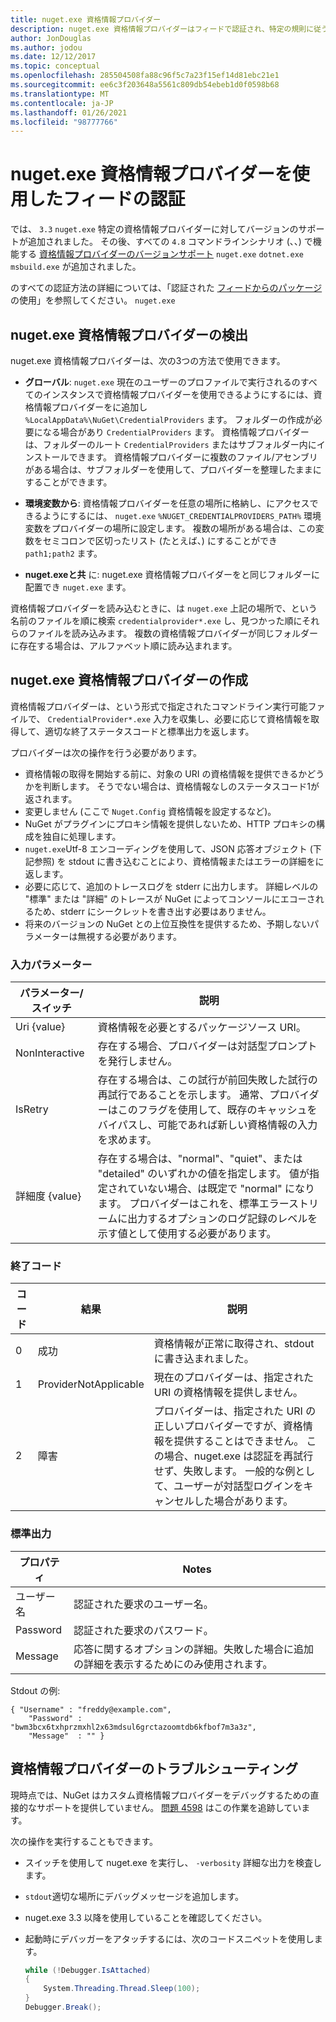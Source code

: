 ```yaml
---
title: nuget.exe 資格情報プロバイダー
description: nuget.exe 資格情報プロバイダーはフィードで認証され、特定の規則に従うコマンドライン実行可能ファイルとして実装されます。
author: JonDouglas
ms.author: jodou
ms.date: 12/12/2017
ms.topic: conceptual
ms.openlocfilehash: 285504508fa88c96f5c7a23f15ef14d81ebc21e1
ms.sourcegitcommit: ee6c3f203648a5561c809db54ebeb1d0f0598b68
ms.translationtype: MT
ms.contentlocale: ja-JP
ms.lasthandoff: 01/26/2021
ms.locfileid: "98777766"
---
```

# <a name="authenticating-feeds-with-nugetexe-credential-providers"></a>nuget.exe 資格情報プロバイダーを使用したフィードの認証

では、 `3.3` `nuget.exe` 特定の資格情報プロバイダーに対してバージョンのサポートが追加されました。 その後、すべての `4.8` コマンドラインシナリオ (、、) で機能する [資格情報プロバイダーのバージョンサポート](NuGet-Cross-Platform-Authentication-Plugin.md) `nuget.exe` `dotnet.exe` `msbuild.exe` が追加されました。

のすべての認証方法の詳細については、「認証された [フィードからのパッケージ](../../consume-packages/consuming-packages-authenticated-feeds.md#nugetexe) の使用」を参照してください。 `nuget.exe`

## <a name="nugetexe-credential-provider-discovery"></a>nuget.exe 資格情報プロバイダーの検出

nuget.exe 資格情報プロバイダーは、次の3つの方法で使用できます。

- **グローバル**: `nuget.exe` 現在のユーザーのプロファイルで実行されるのすべてのインスタンスで資格情報プロバイダーを使用できるようにするには、資格情報プロバイダーをに追加し `%LocalAppData%\NuGet\CredentialProviders` ます。 フォルダーの作成が必要になる場合があり `CredentialProviders` ます。 資格情報プロバイダーは、フォルダーのルート `CredentialProviders`  またはサブフォルダー内にインストールできます。 資格情報プロバイダーに複数のファイル/アセンブリがある場合は、サブフォルダーを使用して、プロバイダーを整理したままにすることができます。

- **環境変数から**: 資格情報プロバイダーを任意の場所に格納し、にアクセスできるようにするには、 `nuget.exe` `%NUGET_CREDENTIALPROVIDERS_PATH%` 環境変数をプロバイダーの場所に設定します。 複数の場所がある場合は、この変数をセミコロンで区切ったリスト (たとえば、) にすることができ `path1;path2` ます。

- **nuget.exeと共** に: nuget.exe 資格情報プロバイダーをと同じフォルダーに配置でき `nuget.exe` ます。

資格情報プロバイダーを読み込むときに、は `nuget.exe` 上記の場所で、という名前のファイルを順に検索 `credentialprovider*.exe` し、見つかった順にそれらのファイルを読み込みます。 複数の資格情報プロバイダーが同じフォルダーに存在する場合は、アルファベット順に読み込まれます。

## <a name="creating-a-nugetexe-credential-provider"></a>nuget.exe 資格情報プロバイダーの作成

資格情報プロバイダーは、という形式で指定されたコマンドライン実行可能ファイルで、 `CredentialProvider*.exe` 入力を収集し、必要に応じて資格情報を取得して、適切な終了ステータスコードと標準出力を返します。

プロバイダーは次の操作を行う必要があります。

- 資格情報の取得を開始する前に、対象の URI の資格情報を提供できるかどうかを判断します。 そうでない場合は、資格情報なしのステータスコード1が返されます。
- 変更しません (ここで `Nuget.Config` 資格情報を設定するなど)。
- NuGet がプラグインにプロキシ情報を提供しないため、HTTP プロキシの構成を独自に処理します。
- `nuget.exe`Utf-8 エンコーディングを使用して、JSON 応答オブジェクト (下記参照) を stdout に書き込むことにより、資格情報またはエラーの詳細をに返します。
- 必要に応じて、追加のトレースログを stderr に出力します。 詳細レベルの "標準" または "詳細" のトレースが NuGet によってコンソールにエコーされるため、stderr にシークレットを書き出す必要はありません。
- 将来のバージョンの NuGet との上位互換性を提供するため、予期しないパラメーターは無視する必要があります。

### <a name="input-parameters"></a>入力パラメーター

| パラメーター/スイッチ |説明|
|----------------|-----------|
| Uri {value} | 資格情報を必要とするパッケージソース URI。|
| NonInteractive | 存在する場合、プロバイダーは対話型プロンプトを発行しません。 |
| IsRetry | 存在する場合は、この試行が前回失敗した試行の再試行であることを示します。 通常、プロバイダーはこのフラグを使用して、既存のキャッシュをバイパスし、可能であれば新しい資格情報の入力を求めます。|
| 詳細度 {value} | 存在する場合は、"normal"、"quiet"、または "detailed" のいずれかの値を指定します。 値が指定されていない場合、は既定で "normal" になります。 プロバイダーはこれを、標準エラーストリームに出力するオプションのログ記録のレベルを示す値として使用する必要があります。 |

### <a name="exit-codes"></a>終了コード

| コード |結果 | 説明 |
|----------------|-----------|-----------|
| 0 | 成功 | 資格情報が正常に取得され、stdout に書き込まれました。|
| 1 | ProviderNotApplicable | 現在のプロバイダーは、指定された URI の資格情報を提供しません。|
| 2 | 障害 | プロバイダーは、指定された URI の正しいプロバイダーですが、資格情報を提供することはできません。 この場合、nuget.exe は認証を再試行せず、失敗します。 一般的な例として、ユーザーが対話型ログインをキャンセルした場合があります。 |

### <a name="standard-output"></a>標準出力

| プロパティ |Notes|
|----------------|-----------|
| ユーザー名 | 認証された要求のユーザー名。|
| Password | 認証された要求のパスワード。|
| Message | 応答に関するオプションの詳細。失敗した場合に追加の詳細を表示するためにのみ使用されます。 |

Stdout の例:

```
{ "Username" : "freddy@example.com",
    "Password" : "bwm3bcx6txhprzmxhl2x63mdsul6grctazoomtdb6kfbof7m3a3z",
    "Message"  : "" }
```

## <a name="troubleshooting-a-credential-provider"></a>資格情報プロバイダーのトラブルシューティング

現時点では、NuGet はカスタム資格情報プロバイダーをデバッグするための直接的なサポートを提供していません。 [問題 4598](https://github.com/NuGet/Home/issues/4598) はこの作業を追跡しています。

次の操作を実行することもできます。

- スイッチを使用して nuget.exe を実行し、 `-verbosity` 詳細な出力を検査します。
- `stdout`適切な場所にデバッグメッセージを追加します。
- nuget.exe 3.3 以降を使用していることを確認してください。
- 起動時にデバッガーをアタッチするには、次のコードスニペットを使用します。

    ```cs
    while (!Debugger.IsAttached)
    {
        System.Threading.Thread.Sleep(100);
    }
    Debugger.Break();
    ```
